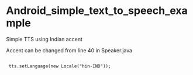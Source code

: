 # Android_simple_text_to_speech_example
Simple TTS using Indian accent


Accent can be changed from line 40 in Speaker.java

<code>
 tts.setLanguage(new Locale("hin-IND"));
 </code>
